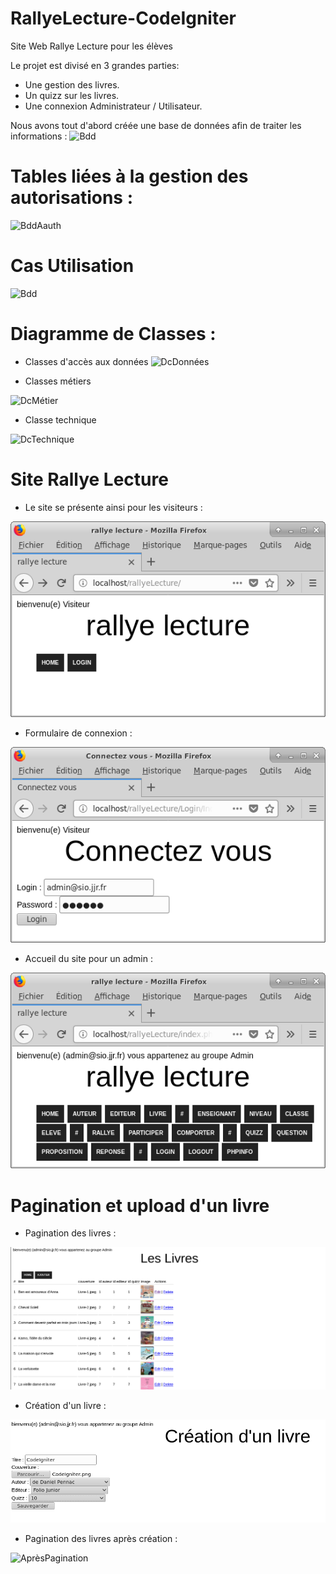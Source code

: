 # RallyeLecture-CodeIgniter

Site Web Rallye Lecture pour les élèves

Le projet est divisé en 3 grandes parties:
* Une gestion des livres.
* Un quizz sur les livres. 
* Une connexion Administrateur / Utilisateur.

Nous avons tout d'abord créée une base de données afin de traiter les informations : 
![Bdd](https://github.com/mlima95/Rallye-Lecture-Csharp/blob/master/schemaDbRallyeLecture.PNG)

# Tables liées à la gestion des autorisations :
![BddAauth](https://github.com/mlima95/Rallye-Lecture-Csharp/blob/master/schemaDbAauth.PNG)

# Cas Utilisation
![Bdd](https://github.com/mlima95/Rallye-Lecture-Csharp/blob/master/Use_Case_Diagram.png)

# Diagramme de Classes :

* Classes d'accès aux données 
![DcDonnées](https://github.com/mlima95/Rallye-Lecture-Csharp/blob/master/Class_Diagram_BDD_Access.png)

* Classes métiers

![DcMétier](https://github.com/mlima95/Rallye-Lecture-Csharp/blob/master/Class_Diagram_Job.png)

* Classe technique

![DcTechnique](https://github.com/mlima95/Rallye-Lecture-Csharp/blob/master/Class_Diagram_Technical.png)

# Site Rallye Lecture

* Le site se présente ainsi pour les visiteurs : 

![HomeVisiteur](https://github.com/mlima95/RallyeLecture-CodeIgniter/blob/master/rlHomeVisiteur.png)

* Formulaire de connexion : 

![Cnx](https://github.com/mlima95/RallyeLecture-CodeIgniter/blob/master/rlLogin.png)

* Accueil du site pour un admin : 

![HomeAdmin](https://github.com/mlima95/RallyeLecture-CodeIgniter/blob/master/rlHomeAdmin.png)

# Pagination et upload d'un livre

* Pagination des livres :

![AvantPagination](https://github.com/mlima95/RallyeLecture-CodeIgniter/blob/master/PaginationLivre.PNG)

* Création d'un livre : 

![CréationLivre](https://github.com/mlima95/RallyeLecture-CodeIgniter/blob/master/Cr%C3%A9ationDeLivre.PNG)

* Pagination des livres après création :

![AprèsPagination](https://github.com/mlima95/RallyeLecture-CodeIgniter/blob/master/PaginationApresCr%C3%A9ationLivre.PNG)
